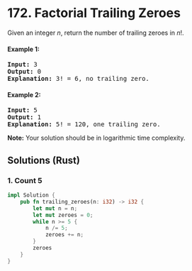 # 172. Factorial Trailing Zeroes
Given an integer *n*, return the number of trailing zeroes in *n*!.

#### Example 1:
<pre>
<strong>Input:</strong> 3
<strong>Output:</strong> 0
<strong>Explanation:</strong> 3! = 6, no trailing zero.
</pre>

#### Example 2:
<pre>
<strong>Input:</strong> 5
<strong>Output:</strong> 1
<strong>Explanation:</strong> 5! = 120, one trailing zero.
</pre>

**Note:** Your solution should be in logarithmic time complexity.

## Solutions (Rust)

### 1. Count 5
```Rust
impl Solution {
    pub fn trailing_zeroes(n: i32) -> i32 {
        let mut n = n;
        let mut zeroes = 0;
        while n >= 5 {
            n /= 5;
            zeroes += n;
        }
        zeroes
    }
}
```
